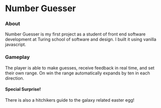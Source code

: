 # Number Guesser


### About
Number Guesser is my first project as a student of front end software development at Turing school of software and design. I built it using vanilla javascript.

### Gameplay
The player is able to make guesses, receive feedback in real time, and set their own range. On win the range automatically expands by ten in each direction.

#### Special Surprise!
There is also a hitchikers guide to the galaxy related easter egg!
